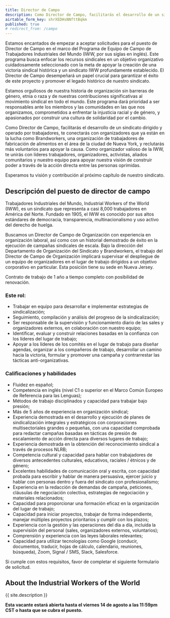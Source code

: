 ```yaml
---
title: Director de Campo
description: Como Director de Campo, facilitarás el desarrollo de un sindicato dirigido y operado por trabajadores, te conectarás con organizadores que ya están en la lucha como Brandworkers, una organización de trabajadores de fabricación de alimentos en el área de la ciudad de Nueva York, y reclutarás más voluntarios para apoyar la causa. Como organizador valioso de la IWW, te unirás con líderes trabajadores, organizadores, activistas, aliados comunitarios y nuestro equipo para apoyar nuestra visión de construir poder a través de la acción directa entre las personas oprimidas.
airtable_form_key: shrXEDHsNNfttBqkm
published: true
# redirect_from: /campo
---
```


Estamos encantados de empezar a aceptar solicitudes para el puesto de Director de Campo en el marco del Programa de Equipo de Campo de Trabajadores Industriales del Mundo (IWW, por sus siglas en inglés). Este programa busca enfocar los recursos sindicales en un objetivo organizativo cuidadosamente seleccionado con la meta de apoyar la creación de una victoria sindical histórica y un sindicato IWW profundamente establecido. El Director de Campo desempeñará un papel crucial para garantizar el éxito de este proyecto y promover el legado histórico de nuestro sindicato.

Estamos orgullosos de nuestra historia de organización sin barreras de género, etnia o raza y de nuestras contribuciones significativas al movimiento sindical en todo el mundo. Este programa dará prioridad a ser responsables ante los miembros y las comunidades en las que nos organizamos, comprometidos a enfrentar la injusticia racial y de género, y apasionados por construir una cultura de solidaridad por el cambio.

Como Director de Campo, facilitarás el desarrollo de un sindicato dirigido y operado por trabajadores, te conectarás con organizadores que ya están en la lucha como Brandworkers, una organización de trabajadores de fabricación de alimentos en el área de la ciudad de Nueva York, y reclutarás más voluntarios para apoyar la causa. Como organizador valioso de la IWW, te unirás con líderes trabajadores, organizadores, activistas, aliados comunitarios y nuestro equipo para apoyar nuestra visión de construir poder a través de la acción directa entre las personas oprimidas.

Esperamos tu visión y contribución al próximo capítulo de nuestro sindicato.

## Descripción del puesto de director de campo

Trabajadores Industriales del Mundo, Industrial Workers of the World (IWW), es un sindicato que representa a casi 8,000 trabajadores en América del Norte. Fundado en 1905, el IWW es conocido por sus altos estándares de democracia, transparencia, multinacionalismo y uso activo del derecho de huelga.

Buscamos un Director de Campo de Organización con experiencia en organización laboral, así como con un historial demostrado de éxito en la ejecución de campañas sindicales de escala. Bajo la dirección del Departamento de Organización del Sindicato y Brandworkers, el trabajo del Director de Campo de Organización implicará supervisar el despliegue de un equipo de organizadores en el lugar de trabajo dirigidos a un objetivo corporativo en particular. Esta posición tiene su sede en Nueva Jersey.

Contrato de trabajo de 1 año a tiempo completo con posibilidad de renovación.

### Este rol: 

- Trabajar en equipo para desarrollar e implementar estrategias de sindicalización;
- Seguimiento, compilación y análisis del progreso de la sindicalización;
- Ser responsable de la supervisión y funcionamiento diario de las sales y organizadores externos, en colaboración con nuestro equipo;
- Identificar, evaluar y construir relaciones basadas en la confianza con los líderes del lugar de trabajo;
- Apoyar a los líderes de los comités en el lugar de trabajo para diseñar agendas, organizar a los compañeros de trabajo, desarrollar un camino hacia la victoria, formular y promover una campaña y contrarrestar las tácticas anti-organizativas.

### Calificaciones y habilidades

- Fluidez en español;
- Competencia en inglés (nivel C1 o superior en el Marco Común Europeo de Referencia para las Lenguas);
- Métodos de trabajo disciplinados y capacidad para trabajar bajo presión;
- Más de 5 años de experiencia en organización sindical;
- Experiencia demostrada en el desarrollo y ejecución de planes de sindicalización integrales y estratégicos con corporaciones multisectoriales grandes o pequeñas, con una capacidad comprobada para redactar campañas basadas en tácticas de presión de escalamiento de acción directa para diversos lugares de trabajo;
- Experiencia demostrada en la obtención del reconocimiento sindical a través de procesos NLRB;
- Competencia cultural y capacidad para hablar con trabajadores de diversos antecedentes culturales, educativos, raciales / étnicos y de género;
- Excelentes habilidades de comunicación oral y escrita, con capacidad probada para escribir y hablar de manera persuasiva, ejercer juicio y hablar con personas dentro y fuera del sindicato con profesionalismo;
- Experiencia en la redacción de demandas de campaña, peticiones, cláusulas de negociación colectiva, estrategias de negociación y materiales relacionados;
- Capacidad para proporcionar una formación eficaz en la organización del lugar de trabajo;
- Capacidad para iniciar proyectos, trabajar de forma independiente, manejar múltiples proyectos prioritarios y cumplir con los plazos;
- Experiencia con la gestión y las operaciones del día a día, incluida la supervisión del personal (sales, organizadores externos, voluntarios);
- Comprensión y experiencia con las leyes laborales relevantes;
- Capacidad para utilizar tecnologías como Google (conducir, documentos, traducir, hojas de cálculo, calendario, reuniones, búsqueda), Zoom, Signal / SMS, Slack, Salesforce.

Si cumple con estos requisitos, favor de completar el siguiente formulario de solicitud.

## About the Industrial Workers of the World

{{ site.description }}

**Esta vacante estará abierta hasta el viernes 14 de agosto a las 11:59pm CST o hasta que se cubra el puesto.**
